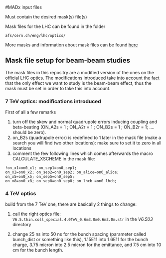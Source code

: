 #MADx input files

Must contain the desired mask(s) file(s)

Mask files for the LHC can be found in the folder

`afs/cern.ch/eng/lhc/optics/`

More masks and information about mask files can be found [here](http://lhc-optics.web.cern.ch/lhc-optics/www/)

## Mask file setup for beam-beam studies

The mask files in this repositry are a modified version of the ones on the official LHC optics. The modifications introduced take into account the fact that the only effect we want to study is the beam-beam effect, thus the mask must be set in order to take this into account.

### 7 TeV optics: modifications introduced

First of all a few remarks

1. turn off the skew and normal quadrupole errors inducing coupling and beta-beating (ON_A2s =  1 ; ON_A2r =  1 ; ON_B2s =  1 ; ON_B2r =  1; …. should be zero). 
2. on_B2s (quadrupole error) is redefined to 1 later in the mask file (make a search you will find two other locations): make sure to set it to zero in all locations
3. comment the few following lines which comes afterwards the macro CALCULATE_XSCHEME in the mask file:
```
!on_x1=on0_x1; on_sep1=on0_sep1;
on_x2=on0_x2; on_sep2=on0_sep2; on_alice=on0_alice;
on_x5=on0_x5; on_sep5=on0_sep5;
on_x8=on0_x8; on_sep8=on0_sep8; on_lhcb =on0_lhcb;
```
 
### 4 TeV optics
 
build from the 7 TeV one, there are basically 2 things to change:

1. call the right optics file: ```V6.5.thin.coll_special.4.0TeV_0.6m3.0m0.6m3.0m.str``` in the _V6.503_ directory

2. change 25 ns into 50 ns for the bunch spacing (parameter called bunch_dist or something like this), 1.15E11 into   1.6E11 for the bunch charge, 3.75 micron into 2.5 micron for the emittance, and 7.5 cm into 10 cm for the bunch length.

